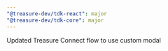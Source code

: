 ```yaml
---
"@treasure-dev/tdk-react": major
"@treasure-dev/tdk-core": major
---
```


Updated Treasure Connect flow to use custom modal
